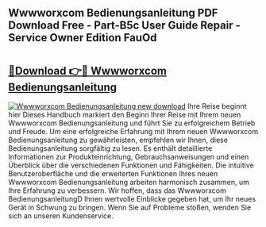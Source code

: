 ## Wwwworxcom Bedienungsanleitung PDF Download Free - Part-B5c User Guide Repair - Service Owner Edition FauOd

# <h2><a href="http://df544f.blite.top/?on=Wwwworxcom+Bedienungsanleitung">🔗Download 👉🔴 Wwwworxcom Bedienungsanleitung</a></h2>

[![Wwwworxcom Bedienungsanleitung new download](https://i.imgur.com/lujVjoI.png)](http://df544f.blite.top/?on=Wwwworxcom+Bedienungsanleitung)
Ihre Reise beginnt hier Dieses Handbuch markiert den Beginn Ihrer Reise mit Ihrem neuen Wwwworxcom Bedienungsanleitung und führt Sie zu erfolgreichem Betrieb und Freude. Um eine erfolgreiche Erfahrung mit Ihrem neuen Wwwworxcom Bedienungsanleitung zu gewährleisten, empfehlen wir Ihnen, diese Bedienungsanleitung sorgfältig zu lesen. Es enthält detaillierte Informationen zur Produkteinrichtung, Gebrauchsanweisungen und einen Überblick über die verschiedenen Funktionen und Fähigkeiten. Die intuitive Benutzeroberfläche und die erweiterten Funktionen Ihres neuen Wwwworxcom Bedienungsanleitung arbeiten harmonisch zusammen, um Ihre Erfahrung zu verbessern. Wir hoffen, dass das Wwwworxcom BedienungsanleitungD Ihnen wertvolle Einblicke gegeben hat, um Ihr neues Gerät in Schwung zu bringen. Wenn Sie auf Probleme stoßen, wenden Sie sich an unseren Kundenservice.
